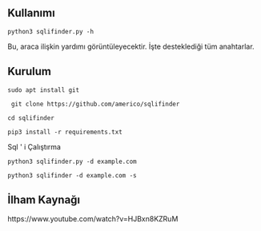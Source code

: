 


<h2>Kullanımı</h2>

```
python3 sqlifinder.py -h
```

Bu, araca ilişkin yardımı görüntüleyecektir. İşte desteklediği tüm anahtarlar.


<h2>Kurulum</h2>

```
sudo apt install git
```

```
 git clone https://github.com/americo/sqlifinder
```


```
cd sqlifinder
```

```
pip3 install -r requirements.txt
```



Sql ' i Çalıştırma

```
python3 sqlifinder.py -d example.com
```


```
python3 sqlifinder -d example.com -s
```



<h2>İlham Kaynağı</h2>
https://www.youtube.com/watch?v=HJBxn8KZRuM
